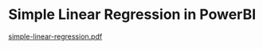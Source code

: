 # Simple Linear Regression in PowerBI
[simple-linear-regression.pdf](https://github.com/wickedseer/simple-linear-regression-in-powerbi/files/10888234/simple-linear-regression.pdf)
